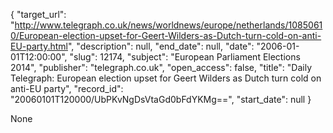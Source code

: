 {
  "target_url": "http://www.telegraph.co.uk/news/worldnews/europe/netherlands/10850610/European-election-upset-for-Geert-Wilders-as-Dutch-turn-cold-on-anti-EU-party.html", 
  "description": null, 
  "end_date": null, 
  "date": "2006-01-01T12:00:00", 
  "slug": 12174, 
  "subject": "European Parliament Elections 2014", 
  "publisher": "telegraph.co.uk", 
  "open_access": false, 
  "title": "Daily Telegraph: European election upset for Geert Wilders as Dutch turn cold on anti-EU party", 
  "record_id": "20060101T120000/UbPKvNgDsVtaGd0bFdYKMg==", 
  "start_date": null
}

None